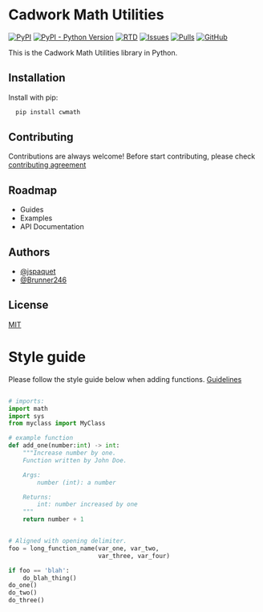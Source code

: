 # Cadwork Math Utilities

[![PyPI](https://img.shields.io/pypi/v/cwmath)](https://pypi.python.org/pypi/cwmath/)
[![PyPI - Python Version](https://img.shields.io/pypi/pyversions/cwmath)](https://pypi.python.org/pypi/cwmath/)
[![RTD](https://img.shields.io/readthedocs/cwmath)](https://math.cadwork.dev)
[![Issues](https://img.shields.io/github/issues/cwapi3d/cwmath)](https://github.com/cwapi3d/cwmath/issues)
[![Pulls](https://img.shields.io/github/issues-pr/cwapi3d/cwmath)](https://github.com/cwapi3d/cwmath/pulls)
[![GitHub](https://img.shields.io/github/license/cwapi3d/cwmath)](https://choosealicense.com/licenses/mit/)

This is the Cadwork Math Utilities library in Python.

## Installation

Install with pip:

```bash
  pip install cwmath
```
    
## Contributing

Contributions are always welcome!
Before start contributing, please check [contributing agreement](CONTRIBUTING.md)
  
## Roadmap

- Guides
- Examples
- API Documentation
  
## Authors

- [@jspaquet](https://github.com/jspaquet)
- [@Brunner246](https://github.com/Brunner246)
  
## License

[MIT](https://choosealicense.com/licenses/mit/)

# Style guide

Please follow the style guide below when adding functions. 
[Guidelines](GUIDELINES.md)

```python

# imports:
import math
import sys
from myclass import MyClass

# example function
def add_one(number:int) -> int:
    """Increase number by one.
    Function written by John Doe.

    Args:
        number (int): a number

    Returns:
        int: number increased by one
    """
    return number + 1


# Aligned with opening delimiter.
foo = long_function_name(var_one, var_two,
                         var_three, var_four)

if foo == 'blah':
    do_blah_thing()
do_one()
do_two()
do_three()

```
